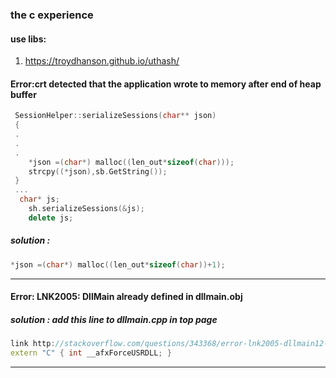 ### the c experience

#### use libs:
1. https://troydhanson.github.io/uthash/

#### Error:crt detected that the application wrote to memory after end of heap buffer
```c++
 SessionHelper::serializeSessions(char** json)
 {
 .
 .
 .
 	*json =(char*) malloc((len_out*sizeof(char)));
	strcpy((*json),sb.GetString());
 }
 ...
  char* js;
	sh.serializeSessions(&js);
	delete js;
```
##### solution : 
```c++
*json =(char*) malloc((len_out*sizeof(char))+1);
```
______
#### Error: LNK2005: DllMain already defined in dllmain.obj
##### solution : add this line to dllmain.cpp in top page 
```c++
link http://stackoverflow.com/questions/343368/error-lnk2005-dllmain12-already-defined-in-msvcrt-lib
extern "C" { int __afxForceUSRDLL; }
```
______
